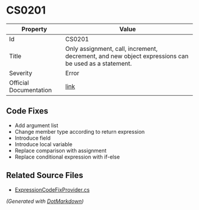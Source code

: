 # CS0201

| Property               | Value                                                                                                |
| ---------------------- | ---------------------------------------------------------------------------------------------------- |
| Id                     | CS0201                                                                                               |
| Title                  | Only assignment, call, increment, decrement, and new object expressions can be used as a statement\. |
| Severity               | Error                                                                                                |
| Official Documentation | [link](http://docs.microsoft.com/en-us/dotnet/csharp/language-reference/compiler-messages/cs0201)    |

## Code Fixes

* Add argument list
* Change member type according to return expression
* Introduce field
* Introduce local variable
* Replace comparison with assignment
* Replace conditional expression with if\-else

## Related Source Files

* [ExpressionCodeFixProvider.cs](../../src/CodeFixes/CSharp/CodeFixes/ExpressionCodeFixProvider.cs)

*\(Generated with [DotMarkdown](http://github.com/JosefPihrt/DotMarkdown)\)*